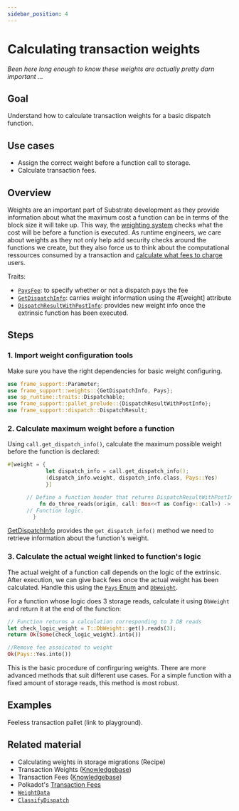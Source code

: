 ```yaml
---
sidebar_position: 4
---
```


# Calculating transaction weights
_Been here long enough to know these weights are actually pretty darn important ..._
## Goal

Understand how to calculate transaction weights for a basic dispatch function.

## Use cases

- Assign the correct weight before a function call to storage. 
- Calculate transaction fees.

## Overview
Weights are an important part of Substrate development as they provide information about what the maximum cost a function can be in terms of the block size it will take up. This way, the [weighting system](https://substrate.dev/docs/en/knowledgebase/learn-substrate/weight) checks what the cost will be before a function is executed. As runtime engineers, we care about weights as they not only help add security checks around the functions we create, but they also force us to think about the computational ressources consumed by a transaction and [calculate what fees to charge](https://substrate.dev/docs/en/knowledgebase/runtime/fees) users.

Traits:

- [`PaysFee`](https://substrate.dev/rustdocs/v3.0.0/frame_support/weights/trait.PaysFee.html): to specify whether or not a dispatch pays the fee
- [`GetDispatchInfo`](https://substrate.dev/rustdocs/v3.0.0/frame_support/weights/trait.GetDispatchInfo.html): carries weight information using the #[weight] attribute
- [`DispatchResultWithPostInfo`](https://docs.rs/frame-support/3.0.0/frame_support/dispatch/type.DispatchResultWithPostInfo.html): provides new weight info once the extrinsic function has been executed.

## Steps

### 1. Import weight configuration tools 

Make sure you have the right dependencies for basic weight configuring.

```rust
use frame_support::Parameter;
use frame_support::weights::{GetDispatchInfo, Pays};
use sp_runtime::traits::Dispatchable;
use frame_support::pallet_prelude::{DispatchResultWithPostInfo};
use frame_support::dispatch::DispatchResult;
```

### 2. Calculate maximum weight before a function

Using `call.get_dispatch_info()`, calculate the maximum possible weight before the function is declared:

```rust
#[weight = {
			let dispatch_info = call.get_dispatch_info();
			(dispatch_info.weight, dispatch_info.class, Pays::Yes)
            }]

      // Define a function header that returns DispatchResultWithPostInfo.
		  fn do_three_reads(origin, call: Box<<T as Config>::Call>) -> DispatchResultWithPostInfo {
      // Function logic.
        }     
```
[GetDispatchInfo](https://substrate.dev/rustdocs/v3.0.0/frame_support/weights/trait.GetDispatchInfo.html) provides the `get_dispatch_info()` method we need to retrieve information about the function's weight.

### 3. Calculate the actual weight linked to function's logic

The actual weight of a function call depends on the logic of the extrinsic. After execution, we can give back fees once the actual weight has been calculated. Handle this using the [`Pays` Enum](https://docs.rs/frame-support/3.0.0/frame_support/weights/enum.Pays.html) and [`DbWeight`](https://substrate.dev/rustdocs/v3.0.0/frame_system/pallet/trait.Config.html#associatedtype.DbWeight).

For a function whose logic does 3 storage reads, calculate it using `DbWeight` and return it at the end of the function:

```rust
// Function returns a calculation corresponding to 3 DB reads
let check_logic_weight = T::DbWeight::get().reads(3);		
return Ok(Some(check_logic_weight).into())

//Remove fee assoicated to weight
Ok(Pays::Yes.into())
```

This is the basic procedure of confirguring weights. There are more advanced methods that suit different use cases. For a simple function with a fixed amount of storage reads, this method is most robust.

## Examples
Feeless transaction pallet (link to playground).

## Related material

- Calculating weights in storage migrations (Recipe)
- Transaction Weights ([Knowledgebase](https://substrate.dev/docs/en/knowledgebase/learn-substrate/weight))
- Transaction Fees ([Knowledgebase](https://substrate.dev/docs/en/knowledgebase/runtime/fees))
- Polkadot's [Transaction Fees](https://wiki.polkadot.network/docs/en/learn-transaction-fees)
- [`WeightData`](https://substrate.dev/rustdocs/v3.0.0/frame_support/weights/trait.WeighData.html)
- [`ClassifyDispatch`](https://substrate.dev/rustdocs/v3.0.0/frame_support/weights/trait.ClassifyDispatch.html)